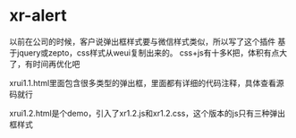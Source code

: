 # xr-alert
以前在公司的时候，客户说弹出框样式要与微信样式类似，所以写了这个插件
基于jquery或zepto，css样式从weui复制出来的。
css+js有十多K把，体积有点大了，有时间再优化吧

xrui1.1.html里面包含很多类型的弹出框，里面都有详细的代码注释，具体查看源码就行

xrui1.2.html是个demo，引入了xr1.2.js和xr1.2.css，这个版本的js只有三种弹出框样式


